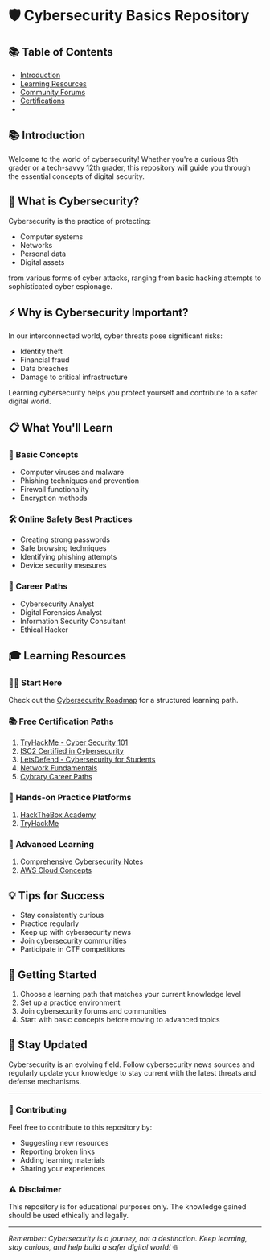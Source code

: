 # 🛡️ Cybersecurity Basics Repository
## 📚 Table of Contents
- [Introduction](#introduction)
- [Learning Resources](#learning-resources)
- [Community Forums](#community-forums)
- [Certifications](#certifications)
- 
## 📚 Introduction
Welcome to the world of cybersecurity! Whether you're a curious 9th grader or a tech-savvy 12th grader, this repository will guide you through the essential concepts of digital security.

## 🤔 What is Cybersecurity?
Cybersecurity is the practice of protecting:
- Computer systems
- Networks
- Personal data
- Digital assets

from various forms of cyber attacks, ranging from basic hacking attempts to sophisticated cyber espionage.

## ⚡ Why is Cybersecurity Important?
In our interconnected world, cyber threats pose significant risks:
- Identity theft
- Financial fraud
- Data breaches
- Damage to critical infrastructure

Learning cybersecurity helps you protect yourself and contribute to a safer digital world.

## 📋 What You'll Learn

### 🔑 Basic Concepts
- Computer viruses and malware
- Phishing techniques and prevention
- Firewall functionality
- Encryption methods

### 🛠️ Online Safety Best Practices
- Creating strong passwords
- Safe browsing techniques
- Identifying phishing attempts
- Device security measures

### 💼 Career Paths
- Cybersecurity Analyst
- Digital Forensics Analyst
- Information Security Consultant
- Ethical Hacker

## 🎓 Learning Resources

### 🏃‍♂️ Start Here
Check out the [Cybersecurity Roadmap](https://roadmap.sh/cyber-security) for a structured learning path.

### 📚 Free Certification Paths
1. [TryHackMe - Cyber Security 101](https://tryhackme.com/r/path/outline/cybersecurity101)
2. [ISC2 Certified in Cybersecurity](https://www.isc2.org/certifications/cc)
3. [LetsDefend - Cybersecurity for Students](https://app.letsdefend.io/path/cybersecurity-for-students)
4. [Network Fundamentals](https://app.letsdefend.io/training/lessons/network-fundamentals)
5. [Cybrary Career Paths](https://app.cybrary.it/browse/paths/career-paths)

### 🔧 Hands-on Practice Platforms
1. [HackTheBox Academy](https://academy.hackthebox.com/)
2. [TryHackMe](https://tryhackme.com/)

### 🚀 Advanced Learning
1. [Comprehensive Cybersecurity Notes](https://publish.obsidian.md/addielamarr/00+Home+MOC)
2. [AWS Cloud Concepts](https://aws.amazon.com/education/awseducate/)

## 💡 Tips for Success
- Stay consistently curious
- Practice regularly
- Keep up with cybersecurity news
- Join cybersecurity communities
- Participate in CTF competitions

## 🌟 Getting Started
1. Choose a learning path that matches your current knowledge level
2. Set up a practice environment
3. Join cybersecurity forums and communities
4. Start with basic concepts before moving to advanced topics

## 🔄 Stay Updated
Cybersecurity is an evolving field. Follow cybersecurity news sources and regularly update your knowledge to stay current with the latest threats and defense mechanisms.

---

### 🤝 Contributing
Feel free to contribute to this repository by:
- Suggesting new resources
- Reporting broken links
- Adding learning materials
- Sharing your experiences

### ⚠️ Disclaimer
This repository is for educational purposes only. The knowledge gained should be used ethically and legally.

---
*Remember: Cybersecurity is a journey, not a destination. Keep learning, stay curious, and help build a safer digital world!* 🌐
